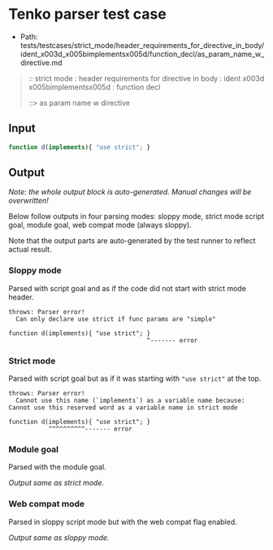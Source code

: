 # Tenko parser test case

- Path: tests/testcases/strict_mode/header_requirements_for_directive_in_body/ident_x003d_x005bimplementsx005d/function_decl/as_param_name_w_directive.md

> :: strict mode : header requirements for directive in body : ident x003d x005bimplementsx005d : function decl
>
> ::> as param name w directive

## Input


`````js
function d(implements){ "use strict"; }
`````

## Output

_Note: the whole output block is auto-generated. Manual changes will be overwritten!_

Below follow outputs in four parsing modes: sloppy mode, strict mode script goal, module goal, web compat mode (always sloppy).

Note that the output parts are auto-generated by the test runner to reflect actual result.

### Sloppy mode

Parsed with script goal and as if the code did not start with strict mode header.

`````
throws: Parser error!
  Can only declare use strict if func params are "simple"

function d(implements){ "use strict"; }
                                      ^------- error
`````

### Strict mode

Parsed with script goal but as if it was starting with `"use strict"` at the top.

`````
throws: Parser error!
  Cannot use this name (`implements`) as a variable name because: Cannot use this reserved word as a variable name in strict mode

function d(implements){ "use strict"; }
           ^^^^^^^^^^------- error
`````


### Module goal

Parsed with the module goal.

_Output same as strict mode._

### Web compat mode

Parsed in sloppy script mode but with the web compat flag enabled.

_Output same as sloppy mode._

